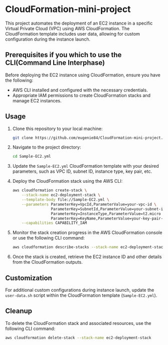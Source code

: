# CloudFormation-mini-project

This project automates the deployment of an EC2 instance in a specific Virtual Private Cloud (VPC) using AWS CloudFormation. The CloudFormation template includes user data, allowing for custom configuration during the instance launch.

## Prerequisites if you which to use the CLI(Command Line Interphase)

Before deploying the EC2 instance using CloudFormation, ensure you have the following:

- AWS CLI installed and configured with the necessary credentials.
- Appropriate IAM permissions to create CloudFormation stacks and manage EC2 instances.

## Usage

1. Clone this repository to your local machine:

    ```bash
    git clone https://github.com/eugenie84/CloudFormation-mini-project.git
    ```

2. Navigate to the project directory:

    ```bash
    cd Sample-EC2.yml
    ```

3. Update the `Sample-EC2.yml` CloudFormation template with your desired parameters, such as VPC ID, subnet ID, instance type, key pair, etc.

4. Deploy the CloudFormation stack using the AWS CLI:

    ```bash
    aws cloudformation create-stack \
        --stack-name ec2-deployment-stack \
        --template-body file://Sample-EC2.yml \
        --parameters ParameterKey=VpcId,ParameterValue=your-vpc-id \
                     ParameterKey=SubnetId,ParameterValue=your-subnet-id \
                     ParameterKey=InstanceType,ParameterValue=t2.micro \
                     ParameterKey=KeyName,ParameterValue=your-key-pair-name \
        --capabilities CAPABILITY_IAM
    ```

5. Monitor the stack creation progress in the AWS CloudFormation console or use the following CLI command:

    ```bash
    aws cloudformation describe-stacks --stack-name ec2-deployment-stack
    ```

6. Once the stack is created, retrieve the EC2 instance ID and other details from the CloudFormation outputs.

## Customization

For additional custom configurations during instance launch, update the `user-data.sh` script within the CloudFormation template (`Sample-EC2.yml`).

## Cleanup

To delete the CloudFormation stack and associated resources, use the following CLI command:

```bash
aws cloudformation delete-stack --stack-name ec2-deployment-stack
